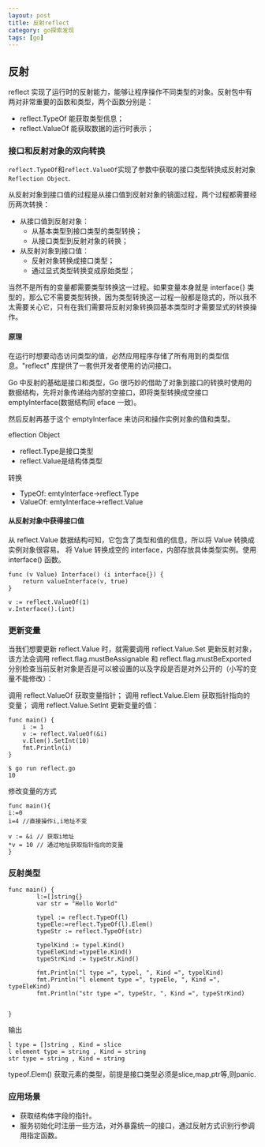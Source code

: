 ```yaml
---
layout: post
title: 反射reflect
category: go探索发现
tags: [go]
---
```


## 反射
reflect 实现了运行时的反射能力，能够让程序操作不同类型的对象。反射包中有两对非常重要的函数和类型，两个函数分别是：

- reflect.TypeOf 能获取类型信息；
- reflect.ValueOf 能获取数据的运行时表示；


### 接口和反射对象的双向转换
`reflect.TypeOf`和`reflect.ValueOf`实现了参数中获取的接口类型转换成反射对象`Reflection Object`.

从反射对象到接口值的过程是从接口值到反射对象的镜面过程，两个过程都需要经历两次转换：

- 从接口值到反射对象： 
    - 从基本类型到接口类型的类型转换；
    - 从接口类型到反射对象的转换；
- 从反射对象到接口值：
    - 反射对象转换成接口类型；
    - 通过显式类型转换变成原始类型；

当然不是所有的变量都需要类型转换这一过程。如果变量本身就是 interface{} 类型的，那么它不需要类型转换，因为类型转换这一过程一般都是隐式的，所以我不太需要关心它，只有在我们需要将反射对象转换回基本类型时才需要显式的转换操作。

#### 原理
在运行时想要动态访问类型的值，必然应用程序存储了所有用到的类型信息。"reflect" 库提供了一套供开发者使用的访问接口。

Go 中反射的基础是接口和类型，Go 很巧妙的借助了对象到接口的转换时使用的数据结构，先将对象传递给内部的空接口，即将类型转换成空接口 emptyInterface(数据结构同 eface 一致)。

然后反射再基于这个 emptyInterface 来访问和操作实例对象的值和类型。

eflection Object
- reflect.Type是接口类型
- reflect.Value是结构体类型

转换
- TypeOf:  emtyInterface->reflect.Type
- ValueOf: emtyInterface->reflect.Value

#### 从反射对象中获得接口值

从 reflect.Value 数据结构可知，它包含了类型和值的信息，所以将 Value 转换成实例对象很容易。
将 Value 转换成空的 interface，内部存放具体类型实例。使用 interface() 函数。
```
func (v Value) Interface() (i interface{}) {
	return valueInterface(v, true)
}
```

```
v := reflect.ValueOf(1)
v.Interface().(int)
```
### 更新变量
当我们想要更新 reflect.Value 时，就需要调用 reflect.Value.Set 更新反射对象，该方法会调用 reflect.flag.mustBeAssignable 和 reflect.flag.mustBeExported 分别检查当前反射对象是否是可以被设置的以及字段是否是对外公开的（小写的变量不能修改）：

调用 reflect.ValueOf 获取变量指针；
调用 reflect.Value.Elem 获取指针指向的变量；
调用 reflect.Value.SetInt 更新变量的值：
```
func main() {
	i := 1
	v := reflect.ValueOf(&i)
	v.Elem().SetInt(10)
	fmt.Println(i)
}

$ go run reflect.go
10
```

修改变量的方式
```
func main(){
i:=0
i=4 //直接操作i,i地址不变

v := &i // 获取i地址
*v = 10 // 通过地址获取指针指向的变量
}
```

### 反射类型
```
func main() {
        l:=[]string{}
        var str = "Hello World"
        
        typel := reflect.TypeOf(l)
        typeEle:=reflect.TypeOf(l).Elem()
        typeStr := reflect.TypeOf(str)
        
        typelKind := typel.Kind()
        typeEleKind:=typeEle.Kind()
        typeStrKind := typeStr.Kind()
        
        fmt.Println("l type =", typel, ", Kind =", typelKind)
        fmt.Println("l element type =", typeEle, ", Kind =", typeEleKind)
        fmt.Println("str type =", typeStr, ", Kind =", typeStrKind)


}

```

输出
```
l type = []string , Kind = slice
l element type = string , Kind = string
str type = string , Kind = string
```

typeof.Elem() 获取元素的类型，前提是接口类型必须是slice,map,ptr等,则panic.

### 应用场景
- 获取结构体字段的指针。
- 服务初始化时注册一些方法，对外暴露统一的接口，通过反射方式识别行参调用指定函数。
